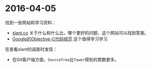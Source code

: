 # 2016-04-05

找到一些网站和学习资料：
- [slant.co](http://www.slant.co) 关于什么和什么比，哪个更好的问题，这个网站可以找到答案。
- [Google的Objective-C代码规范](https://google.github.io/styleguide/objcguide.xml) 这个值得学习学习


在查看slant的调查时发现：
- 在Git客户端方面，`SourceTree`比`Tower`得到的票数更多。